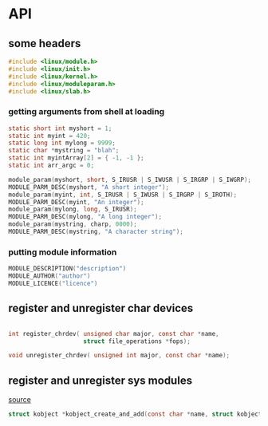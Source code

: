 # API

## some headers
```c
#include <linux/module.h>
#include <linux/init.h>
#include <linux/kernel.h>
#include <linux/moduleparam.h>
#include <linux/slab.h>
```

### getting arguments from shell at loading
```c
static short int myshort = 1;
static int myint = 420;
static long int mylong = 9999;
static char *mystring = "blah";
static int myintArray[2] = { -1, -1 };
static int arr_argc = 0;

module_param(myshort, short, S_IRUSR | S_IWUSR | S_IRGRP | S_IWGRP);
MODULE_PARM_DESC(myshort, "A short integer");
module_param(myint, int, S_IRUSR | S_IWUSR | S_IRGRP | S_IROTH);
MODULE_PARM_DESC(myint, "An integer");
module_param(mylong, long, S_IRUSR);
MODULE_PARM_DESC(mylong, "A long integer");
module_param(mystring, charp, 0000);
MODULE_PARM_DESC(mystring, "A character string");

```

### putting module information
```c
MODULE_DESCRIPTION("description")
MODULE_AUTHOR("author")
MODULE_LICENCE("licence")
```


## register and unregister char devices

```c

int register_chrdev( unsigned char major, const char *name, 
                     struct file_operations *fops);

void unregister_chrdev( unsigned int major, const char *name);

```


## register and unregister sys modules
[source](https://docs.kernel.org/core-api/kobject.html#initialization-of-kobjects)

```c
struct kobject *kobject_create_and_add(const char *name, struct kobject *parent);


```
